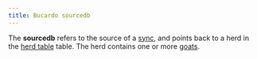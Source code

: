 ```yaml
---
title: Bucardo sourcedb
---
```


The **sourcedb** refers to the source of a [sync](/Bucardo/object_types/sync),
and points back to a herd in the [herd table](/Bucardo/schema/herd) table.
The herd contains one or more [goats](/Bucardo/object_types/goat).
